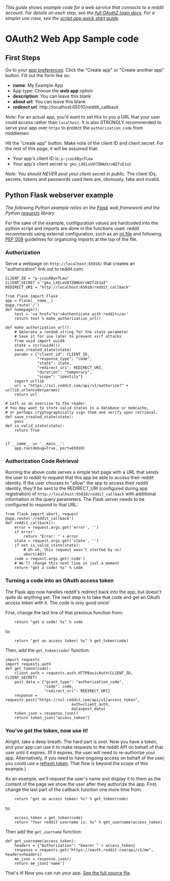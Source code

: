 *This guide shows example code for a web service that connects to a reddit account. For details on each step, see the [full OAuth2 login docs](/r/redditdev/wiki/oauth2). For a simpler use case, see the [script app quick start guide](/r/redditdev/wiki/oauth2/quickstart).*

OAuth2 Web App Sample code
======================

First Steps
----------

Go to your [app preferences](/prefs/apps). Click the "Create app" or "Create another app" button. Fill out the form like so:

* **name**: My Example App
* App type: Choose the **web app** option
* **description**: You can leave this blank
* **about url**: You can leave this blank
* **redirect url**: http://localhost:65010/reddit_callback

*Note*: For an actual app, you'd want to set this to you a URL that your user could access rather than `localhost`. It is also STRONGLY recommended to serve your app over `https` to protect the `authorization_code` from middlemen.

Hit the "create app" button. Make note of the client ID and client secret. For the rest of this page, it will be assumed that:

* Your app's client ID is: `p-jcoLKBynTLew`
* Your app's client secret is: `gko_LXELoV07ZBNUXrvWZfzE3aI`

*Note: You should NEVER post your client secret in public.* The client IDs, secrets, tokens and passwords used here are, obviously, fake and invalid.

Python Flask webserver example
------------------------------

*The following Python example relies on the [Flask](http://flask.pocoo.org/) web framework and the Python [requests](http://docs.python-requests.org) library*

For the sake of the example, configuration values are hardcoded into the python script and imports are done in the functions used. reddit recommends using external configuration, such as an [ini file](http://docs.python.org/2.7/library/configparser.html‎) and following [PEP 008](https://www.python.org/dev/peps/pep-0008) guidelines for organizing imports at the top of the file.

### Authorization

Serve a webpage on `http://localhost:65010/` that creates an "authorization" link out to reddit.com:

    CLIENT_ID = "p-jcoLKBynTLew"
    CLIENT_SECRET = "gko_LXELoV07ZBNUXrvWZfzE3aI"
    REDIRECT_URI = "http://localhost:65010/reddit_callback"

    from flask import Flask
    app = Flask(__name__)
    @app.route('/')
    def homepage():
        text = '<a href="%s">Authenticate with reddit</a>'
        return text % make_authorization_url()

    def make_authorization_url():
        # Generate a random string for the state parameter
        # Save it for use later to prevent xsrf attacks
        from uuid import uuid4
        state = str(uuid4())
        save_created_state(state)
        params = {"client_id": CLIENT_ID,
                  "response_type": "code",
                  "state": state,
                  "redirect_uri": REDIRECT_URI,
                  "duration": "temporary",
                  "scope": "identity"}
        import urllib
        url = "https://ssl.reddit.com/api/v1/authorize?" + urllib.urlencode(params)
        return url
    
    # Left as an exercise to the reader.
    # You may want to store valid states in a database or memcache,
    # or perhaps cryptographically sign them and verify upon retrieval.
    def save_created_state(state):
        pass
    def is_valid_state(state):
        return True
    
    
    if __name__ == '__main__':
        app.run(debug=True, port=65010)

### Authorization Code Retrieval

Running the above code serves a simple text page with a URL that sends the user to reddit to request that this app be able to access their reddit identity. If the user chooses to "allow" the app to access their reddit identity, they'll be sent to the REDIRECT_URI (configured during app registration) of `http://localhost:65010/reddit_callback` with additional information in the query parameters. The Flask server needs to be configured to respond to that URL:

    from flask import abort, request
    @app.route('/reddit_callback')
    def reddit_callback():
        error = request.args.get('error', '')
        if error:
            return "Error: " + error
        state = request.args.get('state', '')
        if not is_valid_state(state):
            # Uh-oh, this request wasn't started by us!
            abort(403)
        code = request.args.get('code')
        # We'll change this next line in just a moment
        return "got a code! %s" % code

### Turning a code into an OAuth access token

The Flask app now handles reddit's redirect back into the app, but doesn't quite do anything yet. The next step is to take that code and get an OAuth access token with it. The code is only good once!

First, change the last line of that previous function from:

        return "got a code! %s" % code

to:

        return "got an access token! %s" % get_token(code)

Then, add the `get_token(code)` function:

    import requests
    import requests.auth
    def get_token(code):
        client_auth = requests.auth.HTTPBasicAuth(CLIENT_ID, CLIENT_SECRET)
        post_data = {"grant_type": "authorization_code",
                     "code": code,
                     "redirect_uri": REDIRECT_URI}
        response = requests.post("https://ssl.reddit.com/api/v1/access_token",
                                 auth=client_auth,
                                 data=post_data)
        token_json = response.json()
        return token_json["access_token"]

### You've got the token, now use it!

Alright, take a deep breath. The hard part is over. Now you have a token, and your app can use it to make requests to the reddit API on behalf of that user until it expires. (If it expires, the user will need to re-authorize your app. Alternatively, if you need to have ongoing access on behalf of the user, you could use a [refresh token](/r/redditdev/wiki/oauth2#wiki_refreshing_the_token). That flow is beyond the scope of this example.)

As an example, we'll request the user's name and display it to them as the content of the page we show the user after they authorize the app. First, change the last part of the callback function one more time from:

        return "got an access token! %s" % get_token(code)

to:

        access_token = get_token(code)
        return "Your reddit username is: %s" % get_username(access_token)

Then add the `get_username` function:

    def get_username(access_token):
        headers = {"Authorization": "bearer " + access_token}
        response = requests.get("https://oauth.reddit.com/api/v1/me", headers=headers)
        me_json = response.json()
        return me_json['name']

That's it! Now you can run your app. [See the full source file](OAuth2-Python-Example-Source)
